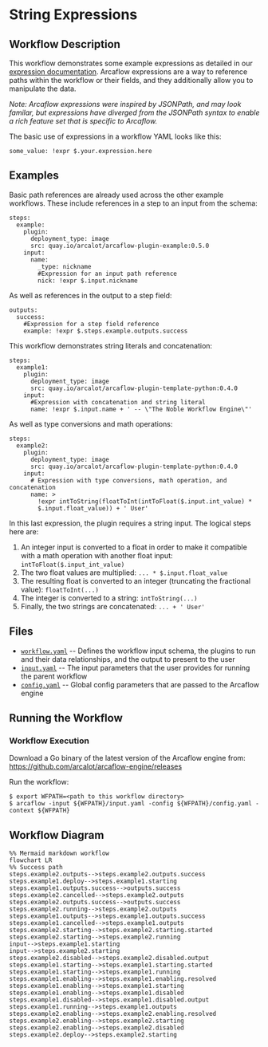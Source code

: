# String Expressions

## Workflow Description

This workflow demonstrates some example expressions as detailed in our [expression 
documentation](https://arcalot.io/arcaflow/workflows/expressions/). Arcaflow 
expressions are a way to reference paths within the workflow or their fields, and they 
additionally allow you to manipulate the data.

*Note: Arcaflow expressions were inspired by JSONPath, and may look familar, but 
expressions have diverged from the JSONPath syntax to enable a rich feature set that is 
specific to Arcaflow.* 

The basic use of expressions in a workflow YAML looks like this:

```
some_value: !expr $.your.expression.here
```

## Examples

Basic path references are already used across the other example workflows. These 
include references in a step to an input from the schema:

```
steps:
  example:
    plugin:
      deployment_type: image
      src: quay.io/arcalot/arcaflow-plugin-example:0.5.0
    input:
      name:
        _type: nickname
        #Expression for an input path reference
        nick: !expr $.input.nickname
```

As well as references in the output to a step field:

```
outputs:
  success:
    #Expression for a step field reference
    example: !expr $.steps.example.outputs.success
```

This workflow demonstrates string literals and concatenation:

```
steps:
  example1:
    plugin:
      deployment_type: image
      src: quay.io/arcalot/arcaflow-plugin-template-python:0.4.0
    input:
      #Expression with concatenation and string literal
      name: !expr $.input.name + ' -- \"The Noble Workflow Engine\"'
```

As well as type conversions and math operations:

```
steps:
  example2:
    plugin:
      deployment_type: image
      src: quay.io/arcalot/arcaflow-plugin-template-python:0.4.0
    input:
      # Expression with type conversions, math operation, and concatenation
      name: >
        !expr intToString(floatToInt(intToFloat($.input.int_value) * 
        $.input.float_value)) + ' User'
```

In this last expression, the plugin requires a string input. The logical steps here are:
1.  An integer input is converted to a float in order to make it compatible with a math 
operation with another float input: `intToFloat($.input_int_value)`
2. The two float values are multiplied: `... * $.input.float_value`
3. The resulting float is converted to an integer (truncating the fractional value): 
`floatToInt(...)`
4. The integer is converted to a string: `intToString(...)`
5. Finally, the two strings are concatenated: `... + ' User'`

## Files

- [`workflow.yaml`](workflow.yaml) -- Defines the workflow input schema, the plugins to 
run and their data relationships, and the output to present to the user
- [`input.yaml`](input.yaml) -- The input parameters that the user provides for running 
the parent workflow
- [`config.yaml`](config.yaml) -- Global config parameters that are passed to the 
Arcaflow engine
                     
## Running the Workflow

### Workflow Execution

Download a Go binary of the latest version of the Arcaflow engine from: 
https://github.com/arcalot/arcaflow-engine/releases
 
Run the workflow:
```
$ export WFPATH=<path to this workflow directory>
$ arcaflow -input ${WFPATH}/input.yaml -config ${WFPATH}/config.yaml -context ${WFPATH}
```

## Workflow Diagram

```mermaid title="workflow.yaml"
%% Mermaid markdown workflow
flowchart LR
%% Success path
steps.example2.outputs-->steps.example2.outputs.success
steps.example1.deploy-->steps.example1.starting
steps.example1.outputs.success-->outputs.success
steps.example2.cancelled-->steps.example2.outputs
steps.example2.outputs.success-->outputs.success
steps.example2.running-->steps.example2.outputs
steps.example1.outputs-->steps.example1.outputs.success
steps.example1.cancelled-->steps.example1.outputs
steps.example2.starting-->steps.example2.starting.started
steps.example2.starting-->steps.example2.running
input-->steps.example1.starting
input-->steps.example2.starting
steps.example2.disabled-->steps.example2.disabled.output
steps.example1.starting-->steps.example1.starting.started
steps.example1.starting-->steps.example1.running
steps.example1.enabling-->steps.example1.enabling.resolved
steps.example1.enabling-->steps.example1.starting
steps.example1.enabling-->steps.example1.disabled
steps.example1.disabled-->steps.example1.disabled.output
steps.example1.running-->steps.example1.outputs
steps.example2.enabling-->steps.example2.enabling.resolved
steps.example2.enabling-->steps.example2.starting
steps.example2.enabling-->steps.example2.disabled
steps.example2.deploy-->steps.example2.starting
```
